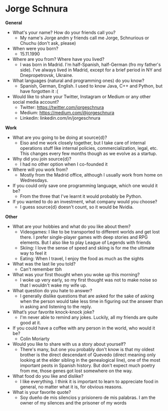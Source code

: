 # Jorge Schnura

**General**
- What's your name? How do your friends call you?
  - My name's Jorge andm y friends call me Jorge, Schnurious or Chuchu (don't ask, please)
- When were you born?
  - 15.11.1990
- Where are you from? Where have you lived?
  - I was born in Madrid. I'm half-Spanish, half-German (fro my father's side). I've always lived in Madrid, except for a brief period in NY and Dnepropetrovsk, Ukraine.
- What languages (natural and programming ones) do you know?
  - Spanish, German, English. I used to know Java, C++ and Python, but have forgotten it :(
- Would like to share your Twitter, Instagram or Medium or any other social media account?
  - Twitter: https://twitter.com/jorgeschnura
  - Medium: https://medium.com/@jorgeschnura
  - Linkedin: linkedin.com/in/jorgeschnura

**Work**
- What are you going to be doing at source{d}?
  - Eiso and me work closely together, but I take care of internal operations stuff like internal policies, commercialization, legal, etc. This changes every few months though as we evolve as a startup.
- Why did you join source{d}?
  - I had no other option when I co-founded it
- Where will you work from?
  - Mostly from the Madrid office, although I usually work from home on Wednesdays.
- If you could only save one programming language, which one would it be?
  - From the three that I've learnt it would probably be Python.
- If you wanted to do an investment, what company would you choose?
  - I guess source{d} doesn't count, so it would be Nvidia.

**Other**
- What are your hobbies and what do you like about them?
  - Videogames: I like to be transported to different worlds and get lost there. I prefer single-player games with deep stories and RPG elements. But I also like to play League of Legends with friends
  - Skiing: I love the sense of speed and skiing is for me the ultimate way to feel it
  - Eating: When I travel, I enjoy the food as much as the sights
- What was the last lie you told?
  - Can't remember tbh
- What was your first thought when you woke up this morning?
  - I woke up very early, so my first thought was not to make noise so that I wouldn't wake my wife up.
- What question do you hate to answer?
  - I generally dislike questions that are asked for the sake of asking when the person would take less time in figuring out the answer than in asking and listening to the reply.
- What’s your favorite knock-knock joke?
  - I'm never able to remind any jokes. Luckily, all my friends are quite good at it.
- If you could have a coffee with any person in the world, who would it be?
  - Colin Moriarty
- Would you like to share with us a story about yourself?
  - There's many, but one you probably don't know is that my oldest brother is the direct descendant of Quevedo (direct meaning only looking at the elder sibling in the genealogical line), one of the most important peots in Spanish history. But don't expect much poetry from me, those genes got lost somewhere on the way.
- What food do you like and dislike?
  - I like everything. I think it is important to learn to appreciate food in general, no matter what it is, for obvious reasons.
- What is your favorite quote?
  - Soy dueño de mis silencios y prisionero de mis palabras. I am the owner of my silences and the prisoner of my words
